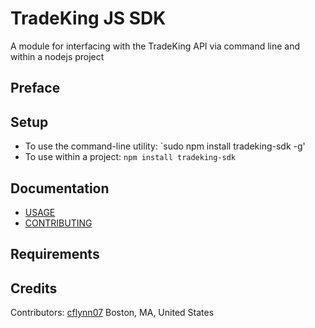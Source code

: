 TradeKing JS SDK
================

A module for interfacing with the TradeKing API via command line and within a nodejs project

Preface
-------

Setup
-----
- To use the command-line utility:
  `sudo npm install tradeking-sdk -g'
- To use within a project:
  `npm install tradeking-sdk`

Documentation
-------------
- [USAGE](USAGE.md)
- [CONTRIBUTING](CONTRIBUTING.md)

Requirements
------------

Credits
-------
Contributors: [cflynn07](https://github.com/cflynn07)
Boston, MA, United States
